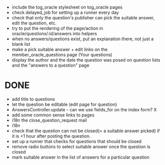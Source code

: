 * include the tog_oracle stylesheet on tog_oracle pages
* check delayed_job for setting up a runner every day
* check that only the question's publisher can pick the suitable answer, edit the question, etc.
* try to put the rendering of the page/action in oracle/questions/:id/answers into helpers
* when no answers/questions exist, put an explanation there, not just a blank list
* make a pick suitable answer + edit links on the member_oracle_questions page (Your questions)
* display the author and the date the question was posed on question lists and the "answers to a question" page


DONE
====
* add title to questions
* let the question be editable (edit page for question)
* AnswersController.update - can we use fields_for on the index form? X
* add some common sense links to pages
* i18n the close_question_request mail
* i18n
* check that the question can not be closed(= a suitable answer picked) if it is <1 hour after posting the question.
* set up a runner that checks for questions that should be closed
* remove radio buttons to select suitable answer once the question is closed
* mark suitable answer in the list of answers for a particular question  

